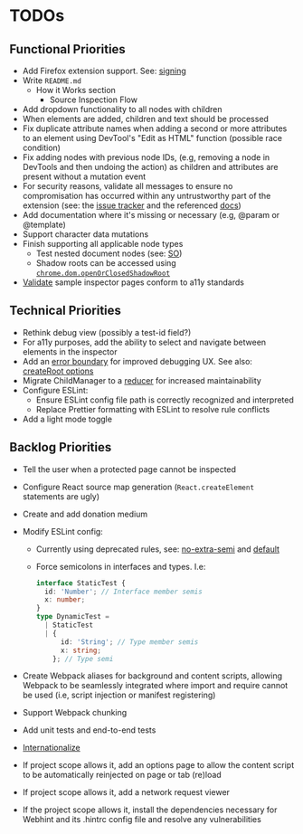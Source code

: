 # TODOs

## Functional Priorities

- Add Firefox extension support.
  See: [signing](https://extensionworkshop.com/documentation/publish/)
- Write `README.md`
  - How it Works section
    - Source Inspection Flow
- Add dropdown functionality to all nodes with children
- When elements are added, children and text should be processed
- Fix duplicate attribute names when adding a second or more attributes
  to an element using DevTool's "Edit as HTML" function
  (possible race condition)
- Fix adding nodes with previous node IDs,
  (e.g, removing a node in DevTools and then undoing the action)
  as children and attributes are present without a mutation event
- For security reasons, validate all messages to ensure no compromisation
  has occurred within any untrustworthy part of the extension
  (see: the [issue tracker](https://issuetracker.google.com/issues/311491887)
  and the referenced
  [docs](https://chromium.googlesource.com/chromium/src/+/refs/heads/main/docs/security/compromised-renderers.md#Messaging))
- Add documentation where it's missing or necessary (e.g, @param or @template)
- Support character data mutations
- Finish supporting all applicable node types
  - Test nested document nodes (see: [SO](https://stackoverflow.com/questions/26010355/is-there-a-way-to-uniquely-identify-an-iframe-that-the-content-script-runs-in-fo))
  - Shadow roots can be accessed using
    [`chrome.dom.openOrClosedShadowRoot`](https://developer.chrome.com/docs/extensions/reference/api/dom?hl=en#method-openOrClosedShadowRoot)
- [Validate](https://validator.w3.org) sample inspector pages
  conform to a11y standards

## Technical Priorities

- Rethink debug view (possibly a test-id field?)
- For a11y purposes, add the ability
  to select and navigate between elements in the inspector
- Add an [error boundary](https://react.dev/link/error-boundaries)
  for improved debugging UX. See also:
  [createRoot options](https://react.dev/reference/react-dom/client/createRoot#parameters)
- Migrate ChildManager to a
  [reducer](https://react.dev/learn/extracting-state-logic-into-a-reducer)
  for increased maintainability
- Configure ESLint:
  - Ensure ESLint config file path is correctly recognized and interpreted
  - Replace Prettier formatting with ESLint to resolve rule conflicts
- Add a light mode toggle

## Backlog Priorities

- Tell the user when a protected page cannot be inspected
- Configure React source map generation
  (`React.createElement` statements are ugly)
- Create and add donation medium
- Modify ESLint config:

  - Currently using deprecated rules, see:
    [no-extra-semi](https://eslint.org/docs/latest/rules/no-extra-semi) and
    [default](https://eslint.style/packages/default)
  - Force semicolons in interfaces and types. I.e:

    ```ts
    interface StaticTest {
      id: 'Number'; // Interface member semis
      x: number;
    }
    type DynamicTest =
      | StaticTest
      | {
          id: 'String'; // Type member semis
          x: string;
        }; // Type semi
    ```

- Create Webpack aliases for background and content scripts, allowing Webpack
  to be seamlessly integrated where import and require cannot be used
  (i.e, script injection or manifest registering)
- Support Webpack chunking
- Add unit tests and end-to-end tests
- [Internationalize](https://developer.chrome.com/docs/extensions/reference/api/i18n)
- If project scope allows it, add an options page to allow the content script
  to be automatically reinjected on page or tab (re)load
- If project scope allows it, add a network request viewer
- If the project scope allows it, install the dependencies necessary
  for Webhint and its .hintrc config file and resolve any vulnerabilities
